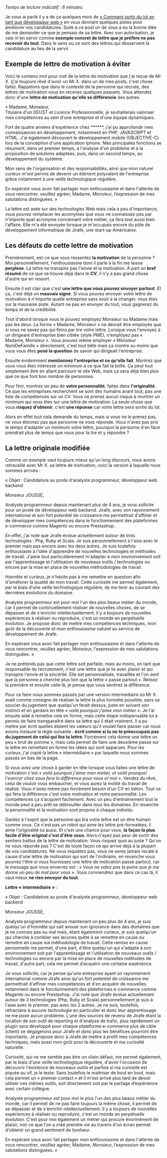 <!-- 
.. title: Comment améliorer sa lettre de motivation
.. slug: comment-améliorer-sa-lettre-de-motivation
.. date: 2013-02-18 10:00:16+01:00
.. tags: Carrière et travail
.. category: 
.. link: 
.. description: 
.. type: text
-->

<p><p><em>Temps de lecture indicatif : 6 minutes.</em></p></p>

<p><p>Je vous ai parlé il y a de ça quelques mois de <a href="/recrutement-developpeur-web-comment-sortir-du-lot-cv-lettre-de-motivation/">« Comment sortir du lot en tant que développeur web »</a> en vous donnant quelques pistes pour améliorer vos candidatures. Suite à ce post un de vous a eu la bonne idée de me demander ce que je pensais de sa lettre. Avec son autorisation, je vais m'en servir comme <strong>exemple concret de lettre que je préfère ne pas recevoir du tout</strong>. Dans le sens où ce sont des lettres qui desservent la candidature au lieu de la servir.</p></p>

<p><h2>Exemple de lettre de motivation à éviter</h2></p>

<p><p>Voici le contenu mot pour mot de la lettre de motivation que j'ai reçue de Mr X. (j'ai toujours rêvé d'avoir un Mr X. dans un de mes posts, c'est chose faite). Rappelons que dans le contexte de la personne qui recrute, des lettres de motivation vous en recevez quelques paquets. Vous attendez donc d'une <strong>lettre de motivation qu'elle se différencie</strong> des autres.</p></p>

<p><p>« Madame, Monsieur,<br />Titulaire d'un DEUST et Licence Professionnelle, je souhaiterais valoriser mes compétences au sein d'une entreprise et d'une équipe dynamiques.</p></p>

<p><p>Fort de quatre années d'expérience chez ******, j'ai pu approfondir mes connaissances en développement, notamment en PHP, JAVASCRIPT et HTML. J'ai également découvert le développement mobile (OBJECTIVE-C) lors de la conception d'une application Iphone. Mes principales fonctions se résument, dans un premier temps, à l'analyse d'un problème et à la proposition de solutions adaptées, puis, dans un second temps, au développement du système.</p></p>

<p><p>Mon sens de l'organisation et des responsabilités, ainsi que mon naturel curieux m'ont permis de devenir un élément polyvalent de l'entreprise grâce notamment à une veille technologique régulière.</p></p>

<p><p>En espérant vous avoir fait partager mon enthousiasme et dans l'attente de vous rencontrer, veuillez agréer, Madame, Monsieur, l’expression de mes salutations distinguées. »</p></p>

<p><p>La lettre est axée sur des technologies Web mais cela a peu d'importance, vous pouvez remplacer les acronymes que vous ne connaissez pas par n'importe quel acronyme concernant votre métier, ça fera tout aussi bien l'affaire. Elle m'a été envoyée lorsque je m'occupais encore du pôle de développement informatique de Jirafe, une start-up Américaine.</p></p>

<p><h2>Les défauts de cette lettre de motivation</h2></p>

<p><p>Premièrement, est-ce que vous ressentez <strong>la motivation</strong> de la personne ? Moi personnellement, l'enthousiasme dont il parle à la fin me laisse <strong>perplexe</strong>. La lettre ne transpire pas l'envie et la motivation. À part un <strong>bref résumé</strong> de ce que se trouve déjà dans le <strong>CV</strong>, il n'y a pas grand chose d'autre qui en ressort.</p></p>

<p><p>Ensuite il est clair que c'est <strong>une lettre que vous pouvez envoyer partout</strong>. Et ça, c'est déjà un <strong>mauvais signe</strong>. Si vous pouvez envoyer votre lettre de motivation à n'importe quelle entreprise sans avoir à la changer, vous êtes sur la mauvaise piste. Autant ne pas en envoyer du tout, vous gagnerez du temps et de la crédibilité.</p></p>

<p><p>Tout d'abord lorsque vous le pouvez employez Monsieur ou Madame mais pas les deux. La forme « Madame, Monsieur » ne devrait être employée que si vous ne savez pas qui finira par lire votre lettre. Lorsque vous l'envoyez à un dirigeant d'entreprise bien ciblée (style PME), n'employez pas « Madame, Monsieur ». Vous pouvez même employer « Monsieur NomDeFamille » directement, c'est tout bête mais ça montre au moins que vous vous êtes <strong>posé la question</strong> de savoir qui dirigeait l'entreprise.</p></p>

<p><p>Ensuite évidemment <strong>mentionnez l'entreprise et ce qu'elle fait</strong>. Montrez que vous vous êtes intéressé un minimum à ce que fait la boîte. Ça peut tout simplement être en allant parcourir le site Web, mais ça sera déjà bien plus que ce que font bon nombre de personnes.</p></p>

<p><p>Pour finir, montrez un peu de <strong>votre personnalité</strong>, faites dans <strong>l'originalité</strong>. Ce que les entreprises recherchent se sont des humains avant tout, pas une liste de compétences sur un CV. Vous ne prenez aucun risque à montrer un minimum qui vous êtes sur une lettre de motivation. La seule chose que vous <strong>risquez d'obtenir</strong>, c'est <strong>une réponse</strong> car votre lettre sera sortie du lot.</p></p>

<p><p>Alors en effet tout cela demande du temps, mais si vous ne le prenez pas, ne vous étonnez pas que personne ne vous réponde. Vous n'avez pas pris le temps d'adapter un minimum votre lettre, pourquoi la personne d'en face prendrait plus de temps que vous pour la lire et y répondre ?</p></p>

<p><h2>La lettre originale modifiée</h2></p>

<p><p>Comme un exemple vaut toujours mieux qu'un long discours, nous avons retravaillé avec Mr X. sa lettre de motivation, voici la version à laquelle nous sommes arrivés :</p></p>

<p><p>« Objet : Candidature au poste d'analyste programmeur, développeur web backend</p></p>

<p><p>Monsieur JOUSSE,</p></p>

<p><p>Analyste programmeur depuis maintenant plus de 4 ans, je vous sollicite pour un poste de développeur web backend. Jirafe, avec son rayonnement international et son fort potentiel de croissance me permettrait d'affiner et de développer mes compétences dans le fonctionnement des plateformes e-commerce comme Magento ou encore Prestashop.</p></p>

<p><p>En effet, j'ai noté que Jirafe évolue actuellement autour de trois technologies : Php, Ruby et Scala. Je suis personnellement à l'aise avec le premier mais pas encore avec les deux autres. Je  suis toutefois enthousiaste à l'idée d'apprendre de nouvelles technologies et méthodes de travail. J'aime tout particulièrement m'adapter à mon environnement soit par l'apprentissage et l'utilisation de nouveaux outils / technologies ou encore par la mise en place de nouvelles méthodologies de travail.</p></p>

<p><p>Honnête et curieux, je n'hésite pas à me remettre en question afin d'améliorer la qualité de mon travail. Cette curiosité me permet également, par le biais d'une veille technologique régulière, de me tenir au courant des dernières évolutions du domaine.</p></p>

<p><p>Analyste programmeur est pour moi l'un des plus beaux métier du monde, car il permet de continuellement réaliser de nouvelles choses, de se dépasser et de s'enrichir intellectuellement. Il y a toujours de nouvelles expériences à réaliser ou reproduire, c'est un monde en perpétuelle évolution. Je propose donc de mettre mes compétences techniques, mon goût de la découverte et mon enthousiasme naturel au service de développement de Jirafe.</p></p>

<p><p>En espérant vous avoir fait partager mon enthousiasme et dans l'attente de vous rencontrer, veuillez agréer, Monsieur, l'expression de mes salutations distinguées. »</p></p>

<p><p>Je ne prétends pas que cette lettre soit parfaite, mais au moins, en tant que responsable du recrutement, c'est une lettre que je lis avec plaisir et qui transpire l'envie et la sincérité. Elle est personnalisée, travaillée et l'on sent que la personne a cherché plus loin que la lettre « passe partout ». Relisez la première et ensuite celle là, je pense que vous sentirez la différence.</p></p>

<p><p>Pour ce faire nous sommes passés par une version intermédiaire où Mr X. avait comme consigne de réaliser la lettre la plus honnête possible, sans se soucier du jugement que quelqu'un ferait dessus, juste en suivant son instinct et en gardant en tête <em>« voilà pourquoi j'aime mon métier »</em>. Je l'ai ensuite aidé à remettre cela en forme, mais cette étape indispensable lui a permis de faire transparaître dans sa lettre qui il était vraiment. Il a pu mettre par écrit quelles étaient les valeurs qu'il voulait faire passer car nous avions instauré la règle suivante : <strong>écrit comme si tu ne te préoccupais pas du jugement de celui qui lira ta lettre</strong>. Forcément cela donne une lettre un peu « brut de pomme », mais cela permet de faire une deuxième passe sur la lettre en remettant en forme les idées qui sont apparues. Pour les curieux, j'ai copié la lettre « intermédiaire » par laquelle nous sommes passés en bas de la page.</p></p>

<p><p>Si vous avez une chose à garder en tête lorsque vous faites une lettre de motivation c'est <em>« voilà pourquoi j'aime mon métier, et voilà pourquoi l'exercer chez vous fera la différence pour vous et moi »</em>. Vendez du rêve, celui de vouloir vous embaucher, et vous aurez la moitié du travail de réalisé. Vous n'avez même pas forcément besoin d'un CV en béton. Tout ce qui fera la différence c'est votre motivation et votre personnalité. Les compétences ça s'acquiert facilement. Avec un peu d'entrainement tout le monde peut à peu prêt se débrouiller dans tous les domaines. En revanche la personnalité et la motivation sont propres à chaque individu.</p></p>

<p><p>Gardez à l'esprit que la personne qui lira votre lettre est un être humain comme vous. Ce n'est pas un robot qui aime les lettre pré-formatées, il aime l'originalité lui aussi. Et c'est une chance pour vous, <strong>la façon la plus facile d'être original c'est d'être vous</strong>. Alors n'ayez pas peur de sortir des sentiers battus de la lettre de motivation. Vous risquez quoi au juste ? Qu'on ne vous réponde pas ? C'est de toute façon ce qui arrive déjà à la plupart de vos candidatures. Ne vous inquiétez pas, vous ne serez jamais recalé à cause d'une lettre de motivation qui sort de l'ordinaire, en revanche vous pourrez l'être si vous fournissez une lettre de motivation passe partout, car le message que vous enverrez est : « <em>Vous ne valez pas la peine que je me donne un peu de mal pour vous</em> ». Vous conviendrez que dans ce cas là, il vaut mieux <strong>ne rien envoyer du tout</strong>.</p></p>

<p><p><strong>Lettre « intermédiaire »</strong> :</p></p>

<p><p>« Objet : Candidature au poste d'analyste programmeur, développeur web backend</p></p>

<p><p>Monsieur JOUSSE,</p></p>

<p><p>Analyste programmeur depuis maintenant un peu plus de 4 ans, je suis quelqu'un d'honnête qui sait avouer son ignorance dans des domaines que je ne connais pas ou mal mais, étant également curieux, je suis quelqu'un qui cherche à combler ses lacunes quitte à se remettre en cause ou remettre en cause ma méthodologie de travail. Cette remise en cause personnelle me permet, d'une part, d'être quelqu'un qui s'adapte à son environnement soit par l'apprentissage et l'utilisation de nouveaux outils / technologies ou encore par la mise en place de nouvelles méthodes de travail, d'autre part, cela me permet d’acquérir une certaine expérience.</p></p>

<p><p>Je vous sollicite, car je pense qu'une entreprise ayant un rayonnement international comme Jirafe ainsi qu'un fort potentiel de croissance me permettrait d'affiner mes compétences et d'en acquérir de nouvelles notamment dans le fonctionnement des plateformes e-commerce comme Magento ou encore Prestashop. J'ai noté que Jirafe évolue actuellement autour de 3 technologies (Php, Ruby et Scala) personnellement je suis à l'aise avec le premier, pas avec les 2 autres. Je ne suis, toutefois, réfractaire à aucune technologie en particulier et donc leur apprentissage ne me pose aucun problème. L'une des sources de revenu de Jirafe étant la location de son outil de reporting et d'analyse de trafic, plus rapidement un plugin sera développé pour chaque plateforme e-commerce plus de cible (client) se dégagerons pour Jirafe et donc plus les bénéfices pourront être importants. Je propose donc à Jirafe de mettre à profit mes compétences techniques, mais aussi mon goût pour la découverte et ma curiosité naturelle.</p></p>

<p><p>Curiosité, qui ne me semble pas être un vilain défaut, me permet également, par le biais d'une veille technologique régulière, d'avoir l'occasion de découvrir l'existence de nouveaux outils et parfois si ma curiosité est piquée au vif, je le teste. Sans toutefois le maitriser de bout en bout, mais cela permet un « premier contact » et il m'est arrivé plus tard de devoir utiliser ces mêmes outils, soit directement soit par le partage d’expérience avec certain collègue.</p></p>

<p><p>Analyste programmeur est pour moi le plus l'un des plus beaux métier du monde, car il permet de ne pas faire toujours la même chose, il permet de se dépasser et de s'enrichir intellectuellement. Il y a toujours de nouvelles expériences à réaliser ou reproduire, c'est un monde en perpétuelle évolution. C'est pour moi également un métier qui procure énormément de plaisir, voir ce que l'on a créé prendre vie au travers d'un écran permet d'obtenir un grand sentiment de bonheur.</p></p>

<p><p>En espérant vous avoir fait partager mon enthousiasme et dans l'attente de vous rencontrer, veuillez agréer, Madame, Monsieur, l’expression de mes salutations distinguées. »</p></p>
